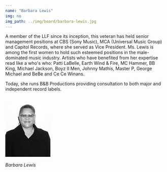 ```yaml
---
name: "Barbara Lewis"
img: no
img_path: ../img/board/barbara-lewis.jpg
---
```


A member of the LLF since its inception, this veteran has held senior
management positions at CBS (Sony Music), MCA (Universal Music Group) and
Capitol Records, where she served as Vice President. Ms. Lewis is among the
first women to hold such esteemed positions in the male-dominated music
industry. Artists who have benefited from her expertise read like a who&#39;s who:
Patti LaBelle, Earth Wind &amp; Fire, MC Hammer, BB King, Michael Jackson, Boyz
II Men, Johnny Mathis, Master P, George Michael and BeBe and Ce Ce Winans.

Today, she runs B&amp;B Productions providing consultation to both major and
independent record labels.

<br>
<img class="center-block" src="../img/board/barbara-lewis.jpg">
<p class="text-center"><em>Barbara Lewis</em></p>
